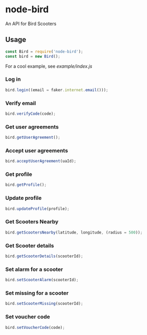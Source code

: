 # node-bird

An API for Bird Scooters

## Usage

```javascript
const Bird = require('node-bird');
const bird = new Bird();
```

For a cool example, see _example/index.js_

### Log in

```javascript
bird.login((email = faker.internet.email()));
```

### Verify email

```javascript
bird.verifyCode(code);
```

### Get user agreements

```javascript
bird.getUserAgreement();
```

### Accept user agreements

```javascript
bird.acceptUserAgreement(uaId);
```

### Get profile

```javascript
bird.getProfile();
```

### Update profile

```javascript
bird.updateProfile(profile);
```

### Get Scooters Nearby

```javascript
bird.getScootersNearby(latitude, longitude, (radius = 500));
```

### Get Scooter details

```javascript
bird.getScooterDetails(scooterId);
```

### Set alarm for a scooter

```javascript
bird.setScooterAlarm(scooterId);
```

### Set missing for a scooter

```javascript
bird.setScooterMissing(scooterId);
```

### Set voucher code

```javascript
bird.setVoucherCode(code);
```
